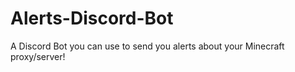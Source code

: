 # Alerts-Discord-Bot
A Discord Bot you can use to send you alerts about your Minecraft proxy/server! 
